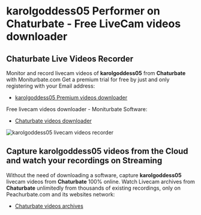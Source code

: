 # karolgoddess05 Performer on Chaturbate - Free LiveCam videos downloader

## Chaturbate Live Videos Recorder

Monitor and record livecam videos of **karolgoddess05** from **Chaturbate** with Moniturbate.com
Get a premium trial for free by just and only registering with your Email address:
* [karolgoddess05 Premium videos downloader](https://moniturbate.com/request-demo-licence-key.html)

Free livecam videos downloader - Moniturbate Software:
* [Chaturbate videos downloader](https://moniturbate.com/moniturbate-download-software.html)

![karolgoddess05 livecam videos recorder](https://peachurnet.com/templates/moniturbate-software.png)


## Capture karolgoddess05 videos from the Cloud and watch your recordings on Streaming

Without the need of downloading a software, capture **karolgoddess05** livecam videos from **Chaturbate** 100% online.
Watch Livecam archives from **Chaturbate** unlimitedly from thousands of existing recordings, only on Peachurbate.com and its websites network:
* [Chaturbate videos archives](https://peachurnet.com/)